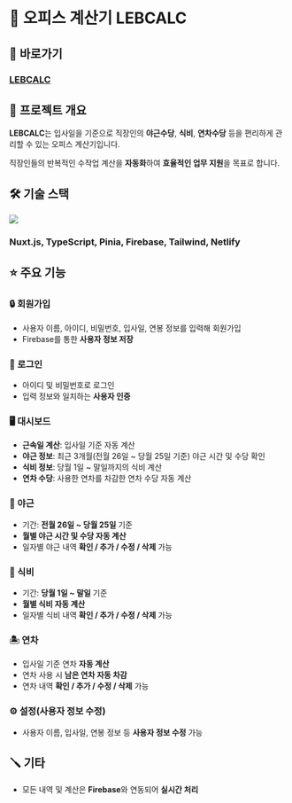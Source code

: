 # 🧮 오피스 계산기 LEBCALC

## 🔗 바로가기
### [LEBCALC](http://lebcalc.netlify.app)

## 📌 프로젝트 개요

**LEBCALC**는 입사일을 기준으로 직장인의 **야근수당**, **식비**, **연차수당** 등을 편리하게 관리할 수 있는 오피스 계산기입니다.

직장인들의 반복적인 수작업 계산을 **자동화**하여 **효율적인 업무 지원**을 목표로 합니다.

## 🛠️ 기술 스택

<img src="https://skillicons.dev/icons?i=nuxt,typescript,pinia,firebase,tailwind,netlify"/>

### Nuxt.js, TypeScript, Pinia, Firebase, Tailwind, Netlify

## ⭐ 주요 기능

### 🔒 회원가입

- 사용자 이름, 아이디, 비밀번호, 입사일, 연봉 정보를 입력해 회원가입
- Firebase를 통한 **사용자 정보 저장**

### 🔐 로그인

- 아이디 및 비밀번호로 로그인
- 입력 정보와 일치하는 **사용자 인증**

### 🖥️ 대시보드

- **근속일 계산**: 입사일 기준 자동 계산
- **야근 정보**: 최근 3개월(전월 26일 ~ 당월 25일 기준) 야근 시간 및 수당 확인
- **식비 정보**: 당월 1일 ~ 말일까지의 식비 계산
- **연차 수당**: 사용한 연차를 차감한 연차 수당 자동 계산

### 🌙 야근

- 기간: **전월 26일 ~ 당월 25일** 기준
- **월별 야근 시간 및 수당 자동 계산**
- 일자별 야근 내역 **확인 / 추가 / 수정 / 삭제** 가능

### 🍴 식비

- 기간: **당월 1일 ~ 말일** 기준
- **월별 식비 자동 계산**
- 일자별 식비 내역 **확인 / 추가 / 수정 / 삭제** 가능

### 🏝️ 연차

- 입사일 기준 연차 **자동 계산**
- 연차 사용 시 **남은 연차 자동 차감**
- 연차 내역 **확인 / 추가 / 수정 / 삭제** 가능

### ⚙️ 설정(사용자 정보 수정)

- 사용자 이름, 입사일, 연봉 정보 등 **사용자 정보 수정** 가능

## 🪛 기타

- 모든 내역 및 계산은 **Firebase**와 연동되어 **실시간 처리**